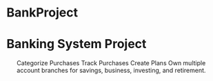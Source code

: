 # BankProject
<h1>
Banking System Project
</h1>
<ul>
  <l>Categorize Purchases</l>
  <l>Track Purchases</l>
  <l>Create Plans</l>
  <l>Own multiple account branches for savings, business, investing, and retirement.</l>
</ul>
